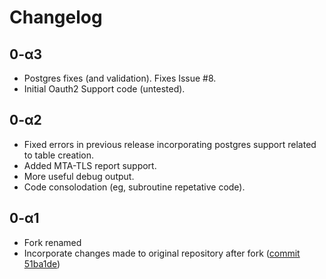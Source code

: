 # Changelog

## 0-α3
- Postgres fixes (and validation). Fixes Issue #8.
- Initial Oauth2 Support code (untested).

## 0-α2
- Fixed errors in previous release incorporating postgres support related to table creation.
- Added MTA-TLS report support.
- More useful debug output.
- Code consolodation (eg, subroutine repetative code).

## 0-α1
- Fork renamed
- Incorporate changes made to original repository after fork ([commit 51ba1de](https://github.com/userjack6880/Open-Report-Parser/commit/51ba1de8521559647ebe4b8a1db291c26b572de4))